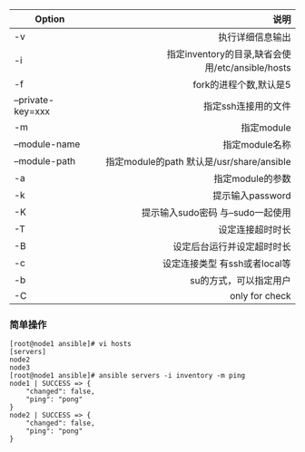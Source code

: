 |Option|说明 |  
|------|  -: |  
|-v    |执行详细信息输出|
|-i	   |指定inventory的目录,缺省会使用/etc/ansible/hosts
|-f	   |fork的进程个数,默认是5
|–private-key=xxx	|指定ssh连接用的文件|
|-m	   |指定module|
|–module-name |指定module名称|
|–module-path |指定module的path 默认是/usr/share/ansible|
|-a	|指定module的参数|
|-k	|提示输入password|
|-K	|提示输入sudo密码 与–sudo一起使用|
|-T	|设定连接超时时长|
|-B	|设定后台运行并设定超时时长|
|-c	|设定连接类型 有ssh或者local等|
|-b	|su的方式，可以指定用户|
|-C	|only for check|

### 简单操作
	[root@node1 ansible]# vi hosts
	[servers]
	node2
	node3
	[root@node1 ansible]# ansible servers -i inventory -m ping
	node1 | SUCCESS => {
	    "changed": false,
	    "ping": "pong"
	}
	node2 | SUCCESS => {
	    "changed": false,
	    "ping": "pong"
	}


